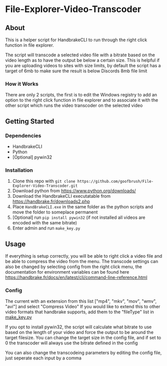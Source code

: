 # File-Explorer-Video-Transcoder

## About
This is a helper script for HandbrakeCLI to run through the right click function in file explorer.

The script will transcode a selected video file with a bitrate based on the video length as to have the output be below a certain size. This is helpful if you are uploading videos to sites with size limits, by default the script has a target of 6mb to make sure the result is below Discords 8mb file limit

### How it Works
There are only 2 scripts, the first is to edit the Windows registry to add an option to the right click function in file explorer and to associate it with the other script which runs the video transcoder on the selected video

## Getting Started
### Dependencies
- HandbrakeCLI 
- Python
- [Optional] pywin32

### Installation
1. Clone this repo with `git clone https://github.com/goofbrush/File-Explorer-Video-Transcoder.git`
2. Download python from https://www.python.org/downloads/
3. Download the HandbrakeCLI executatable from https://handbrake.fr/downloads2.php
4. Place `HandBrakeCLI.exe` in the same folder as the python scripts and move the folder to someplace permanent
5. [Optional] run `pip install pywin32` (if not installed all videos are encoded with the same bitrate)
6. Enter admin and run `make_key.py`

## Usage
If everything is setup correctly, you will be able to right click a video file and be able to compress the video from the menu. The transcode settings can also be changed by selecting config from the right click menu, the documentation for environment variables can be found here https://handbrake.fr/docs/en/latest/cli/command-line-reference.html

### Config
The current with an extension from this list ["mp4", "mkv", "mov", "wmv", "avi"] and select "Compress Video"  If you would like to extend this to other video formats that handbrake supports, add them to the "fileType" list in  [make_key.py](make_key.py)

If you opt to install pywin32, the script will calculate what bitrate to use based on the length of your video and force the output to be around the target filesize. You can change the target size in the config file, and if set to 0 the transcoder will always use the bitrate defined in the config

You can also change the transcodeing parameters by editing the config file, just seperate each input by a comma
